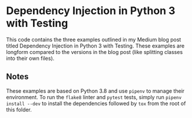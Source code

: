 # Dependency Injection in Python 3 with Testing

This code contains the three examples outlined in my Medium blog post titled Dependency Injection in Python 3 with Testing.  These examples are longform compared to the versions in the blog post (like splitting classes into their own files).

## Notes

These examples are based on Python 3.8 and use `pipenv` to manage their environment.  To run the `flake8` linter and `pytest` tests, simply run `pipenv install --dev` to install the dependencies followed by `tox` from the root of this folder.
